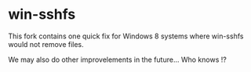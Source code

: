 win-sshfs
=========

This fork contains one quick fix for Windows 8 systems where win-sshfs would not remove files.

We may also do other improvelements in the future... Who knows !?

